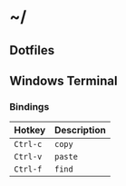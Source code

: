 # ~/
## Dotfiles
## Windows Terminal
### Bindings
| Hotkey      | Description |
| ----------- | ----------- |
| `Ctrl-c`    | `copy`      |
| `Ctrl-v`    | `paste`     |
| `Ctrl-f`    | `find`      |
